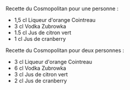 Recette du Cosmopolitan pour une personne :

- 1,5 cl Liqueur d'orange Cointreau
- 3 cl Vodka Zubrowka
- 1.5 cl Jus de citron vert
- 1 cl Jus de cranberry

Recette du Cosmopolitan pour deux personnes :

- 3 cl Liqueur d'orange Cointreau
- 6 cl Vodka Zubrowka
- 3 cl Jus de citron vert
- 2 cl Jus de cranberry